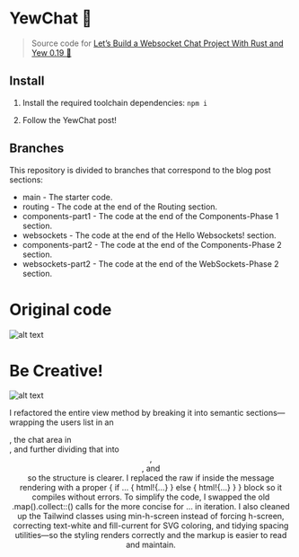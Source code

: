 # YewChat 💬

> Source code for [Let’s Build a Websocket Chat Project With Rust and Yew 0.19 🦀](https://fsjohnny.medium.com/lets-build-a-websockets-project-with-rust-and-yew-0-19-60720367399f)

## Install

1. Install the required toolchain dependencies:
   ```npm i```

2. Follow the YewChat post!

## Branches

This repository is divided to branches that correspond to the blog post sections:

* main - The starter code.
* routing - The code at the end of the Routing section.
* components-part1 - The code at the end of the Components-Phase 1 section.
* websockets - The code at the end of the Hello Websockets! section.
* components-part2 - The code at the end of the Components-Phase 2 section.
* websockets-part2 - The code at the end of the WebSockets-Phase 2 section.


# Original code

![alt text](img/One.png)


# Be Creative!

![alt text](img/Two.png)

I refactored the entire view method by breaking it into semantic sections—wrapping the users list in an <aside>, the chat area in <main>, and further dividing that into <header>, <section>, and <footer> so the structure is clearer. I replaced the raw if inside the message rendering with a proper { if … { html!{…} } else { html!{…} } } block so it compiles without errors. To simplify the code, I swapped the old .map().collect::<Html>() calls for the more concise for … in iteration. I also cleaned up the Tailwind classes using min-h-screen instead of forcing h-screen, correcting text-white and fill-current for SVG coloring, and tidying spacing utilities—so the styling renders correctly and the markup is easier to read and maintain.
